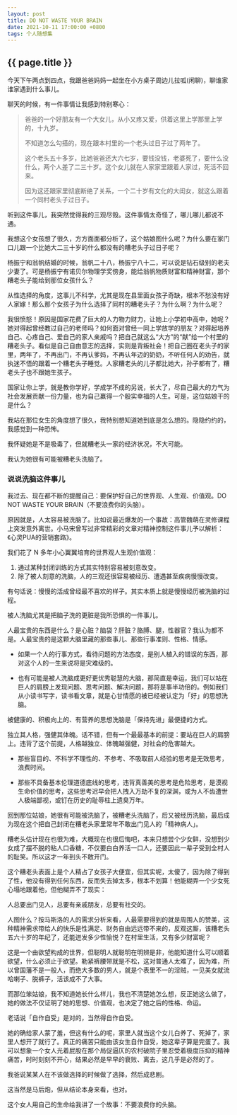 ```yaml
---
layout: post
title: DO NOT WASTE YOUR BRAIN
date: 2021-10-11 17:00:00 +0800
tags: 个人随想集
---
```


<h2>{{ page.title }}</h2>

今天下午两点到四点，我跟爸爸妈妈一起坐在小方桌子周边儿拉呱(闲聊)，聊谁家谁家遇到什么事儿。

聊天的时候，有一件事情让我感到特别寒心：

> 爸爸的一个好朋友有一个大女儿，从小又疼又爱，供着这里上学那里上学的，十九岁。
> 
> 不知道怎么勾搭的，现在跟本村里的一个老头过日子过了两年了。
> 
> 这个老头五十多岁，比她爸爸还大六七岁，要钱没钱，老婆死了，要什么没什么，两个人差了二三十岁。这个女儿就在人家家里跟着人家过，死活不回来。
> 
> 因为这还跟家里彻底断绝了关系，一个二十岁有文化的大闺女，就这么跟着一个同村老头子过日子。

听到这件事儿，我突然觉得我的三观尽毁。这件事情太奇怪了，哪儿哪儿都说不通。

我想这个女孩想了很久，方方面面都分析了，这个姑娘图什么呢？为什么要在家门口儿跟一个比她大二三十岁的什么都没有的糟老头子过日子呢？

杨振宁和翁帆结婚的时候，翁帆二十八，杨振宁八十二，可以说是钻石级别的老夫少妻了。可是杨振宁有诺贝尔物理学奖傍身，能给翁帆物质财富和精神财富，那个糟老头子能给到那位女孩什么？

从性选择的角度，这事儿不科学，尤其是现在县里面女孩子奇缺，根本不愁没有好人家嫁！那么那个女孩子为什么选择了同村的糟老头子？为什么啊？为什么呢？

我很愤怒！原因是国家花费了巨大的人力物力财力，让她上小学初中高中，她呢？她对得起曾经教过自己的老师吗？如何面对曾经一同上学放学的朋友？对得起培养自己、心疼自己、爱自己的家人亲戚吗？把自己就这么“大方”的“献”给一个村里的糟老头子。看似是自己自由意志的选择，实则是背叛社会！把自己圈在老头子的家里，两年了，不再出门，不再认爹妈，不再认年迈的奶奶，不听任何人的劝告，就执迷不悟的跟着一个糟老头子睡觉。人家糟老头的儿子都比她大，孙子都有了，糟老头子也不跟她生孩子。

国家让你上学，就是教你学好，学成学不成的另说，长大了，尽自己最大的力气为社会发展贡献一份力量，也为自己赢得一个殷实幸福的人生。可是，这位姑娘干的是什么？

我站在那位女生的角度想了很久，我特别想知道她到底是怎么想的。隐隐约约的，我感觉到一种恐怖。

我怀疑她是不是吸毒了，但就糟老头一家的经济状况，不大可能。

我认为她很有可能被糟老头洗脑了。

### 说说洗脑这件事儿

我过去、现在都不断的提醒自己：要保护好自己的世界观、人生观、价值观。DO NOT WASTE YOUR BRAIN（不要浪费你的头脑）。

原因就是，人太容易被洗脑了。比如说最近爆发的一个事故：高管魏萌在灵修课程上突发意外离世。小马宋曾写过非常精彩的文章对精神控制这件事儿予以解析：《心灵PUA的营销套路》。

我们花了 N 多年小心翼翼培育的世界观人生观价值观：

1. 通过某种封闭训练的方式其实特别容易被刻意改变。
2. 除了被人刻意的洗脑，人的三观还很容易被经历、遭遇甚至疾病慢慢改变。

有句话说：慢慢的活成曾经最不喜欢的样子。其实本质上就是慢慢经历被洗脑的过程。

被人洗脑尤其是把脑子洗的更脏是我所恐惧的一件事儿。

人最宝贵的东西是什么？是心脏？脑袋？肝脏？胳膊、腿，性器官？我认为都不是。人最宝贵的是这颗大脑里藏的那些事儿、那些行事准则、性格、情感。

- 如果一个人的行事方式，看待问题的方法态度，是别人植入的错误的东西，那对这个人的一生来说将是灾难级的。

- 也有可能是被人洗脑成更好更优秀聪慧的大脑，那简直是幸运，我们可以站在巨人的肩膀上发现问题、思考问题、解决问题，那将是事半功倍的。例如我们从小读书写字，读书看文章，就是心甘情愿的被已经被认定为「好」的思想洗脑。

被健康的、积极向上的、有营养的思想洗脑是「保持先进」最便捷的方式。

独立其人格，强健其体魄。话不错，但有一个最最基本的前提：要站在巨人的肩膀上。违背了这个前提，人格越独立、体魄越强健，对社会的危害越大。

- 那些盲目的、不科学不理性的、不参考、不吸取前人经验的思考是无效思考，浪费时间。

- 那些不具备基本伦理道德底线的思考，违背真善美的思考是危险思考，是漠视生命价值的思考，这些思考迟早会把人拽入万劫不复的深渊，或为人不齿遭世人极端鄙视，或钉在历史的耻辱柱上遗臭万年。

回到那位姑娘，她很有可能被洗脑了，被糟老头洗脑了，后又被经历洗脑，最后成为现在这个把自己封闭在糟老头家里常年不敢出门见人的「精神病人」。

糟老头估计现在也很为难，大概现在也很后悔吧，本来只想尝个少女鲜，没想到少女成了摆不脱的粘人口香糖，不仅要白白养活一口人，还要因此一辈子受到全村人的耻笑。所以这才一年到头不敢开门。

这个糟老头表面上是个人精占了女孩子大便宜，但其实呢，太傻了，因为除了得到了性，他没有得到任何东西，反而失去掉太多，根本不划算！他能糊弄一个少女死心塌地跟着他，但他糊弄不了现实：

人总要出门见人，总要有亲戚朋友，总要有社交的。

人图什么？按马斯洛的人的需求分析来看，人最需要得到的就是周围人的赞美，这种精神需求带给人的快乐是性满足、财务自由远远带不来的，反观这厮，该糟老头五六十岁的年纪了，还能迸发多少性愉悦？在村里生活，又有多少财富呢？

这是一个由欲望构成的世界，但聪明人就聪明在明辨是非，他能知道什么可以顺着欲望，什么必须止于欲望。勒紧裤腰带就是不松，这对普通人太难了，因为难，所以曾国藩不是一般人，而绝大多数的男人，就是个表里不一的淫贼，一见美女就流哈喇子、脱裤子，活该成不了大事。

而那位笨姑娘，我不知道她长什么样儿，我也不清楚她怎么想，反正她这么做了，她的做法不仅证明了她的思想、价值观，也决定了她之后的性格、命运。

老话说「自作自受」是对的，当然得自作自受。

她的确给家人蒙了羞，但这有什么的呢，家里人就当这个女儿白养了、死掉了，家里人想开了就行了。真正的痛苦只能由该女生自作自受，她这辈子算是完蛋了。我可以想象一个女人光着屁股在那个局促逼仄的农村破院子里忍受着极度压抑的精神痛苦，时时刻刻不开心，结果必然是早早的衰败、离去，这几乎是必然的了。

我爸说某某人在不该做选择的时候做了选择，然后成悲剧。

这当然是马后炮，但从结论本身来看，也对。

这个女人用自己的生命给我讲了一个故事：不要浪费你的头脑。